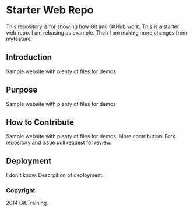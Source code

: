 # Starter Web Repo

This repository is for showing how Git and GitHub work. This is a starter web repo. I am rebasing as example. Then I am making more changes from myfeature.

## Introduction

Sample website with plenty of files for demos

## Purpose

Sample website with plenty of files for demos

## How to Contribute

Sample website with plenty of files for demos. More contribution. Fork repository and issue pull request for review.

## Deployment
I don't know. Descrpition of deployment.

### Copyright
2014 Git.Training.